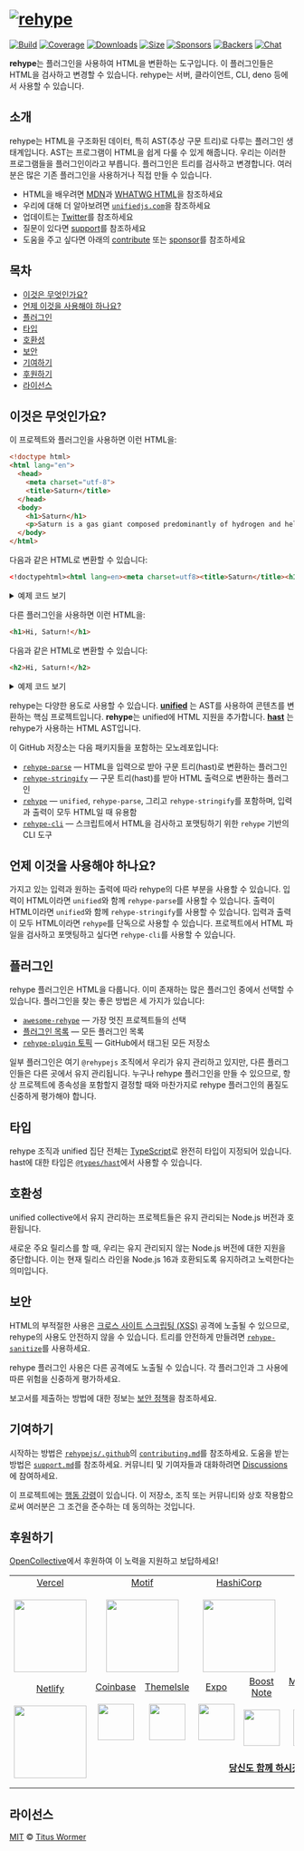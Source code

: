 # [![rehype][logo]][unified]

[![Build][build-badge]][build]
[![Coverage][coverage-badge]][coverage]
[![Downloads][downloads-badge]][downloads]
[![Size][size-badge]][size]
[![Sponsors][sponsors-badge]][collective]
[![Backers][backers-badge]][collective]
[![Chat][chat-badge]][chat]

**rehype**는 플러그인을 사용하여 HTML을 변환하는 도구입니다.
이 플러그인들은 HTML을 검사하고 변경할 수 있습니다.
rehype는 서버, 클라이언트, CLI, deno 등에서 사용할 수 있습니다.

## 소개

rehype는 HTML을 구조화된 데이터, 특히 AST(추상 구문 트리)로 다루는 플러그인 생태계입니다.
AST는 프로그램이 HTML을 쉽게 다룰 수 있게 해줍니다.
우리는 이러한 프로그램들을 플러그인이라고 부릅니다.
플러그인은 트리를 검사하고 변경합니다.
여러분은 많은 기존 플러그인을 사용하거나 직접 만들 수 있습니다.

* HTML을 배우려면 [MDN][]과 [WHATWG HTML][html]을 참조하세요
* 우리에 대해 더 알아보려면 [`unifiedjs.com`][site]을 참조하세요
* 업데이트는 [Twitter][]를 참조하세요
* 질문이 있다면 [support][]를 참조하세요
* 도움을 주고 싶다면 아래의 [contribute][] 또는 [sponsor][]를 참조하세요

## 목차

* [이것은 무엇인가요?](#이것은-무엇인가요)
* [언제 이것을 사용해야 하나요?](#언제-이것을-사용해야-하나요)
* [플러그인](#플러그인)
* [타입](#타입)
* [호환성](#호환성)
* [보안](#보안)
* [기여하기](#기여하기)
* [후원하기](#후원하기)
* [라이선스](#라이선스)

## 이것은 무엇인가요?

이 프로젝트와 플러그인을 사용하면 이런 HTML을:

```html
<!doctype html>
<html lang="en">
  <head>
    <meta charset="utf-8">
    <title>Saturn</title>
  </head>
  <body>
    <h1>Saturn</h1>
    <p>Saturn is a gas giant composed predominantly of hydrogen and helium.</p>
  </body>
</html>
```

다음과 같은 HTML로 변환할 수 있습니다:

```html
<!doctypehtml><html lang=en><meta charset=utf8><title>Saturn</title><h1>Saturn</h1><p>Saturn is a gas giant composed predominantly of hydrogen and helium.
```

<details><summary>예제 코드 보기</summary>

```js
import rehypeParse from 'rehype-parse'
import rehypePresetMinify from 'rehype-preset-minify'
import rehypeStringify from 'rehype-stringify'
import {unified} from 'unified'

const file = await unified()
  .use(rehypeParse)
  .use(rehypePresetMinify)
  .use(rehypeStringify).process(`<!doctype html>
<html lang="en">
  <head>
    <meta charset="utf-8">
    <title>Saturn</title>
  </head>
  <body>
    <h1>Saturn</h1>
    <p>Saturn is a gas giant composed predominantly of hydrogen and helium.</p>
  </body>
</html>`)

console.log(String(file))
```

</details>

다른 플러그인을 사용하면 이런 HTML을:

```html
<h1>Hi, Saturn!</h1>
```

다음과 같은 HTML로 변환할 수 있습니다:

```html
<h2>Hi, Saturn!</h2>
```

<details><summary>예제 코드 보기</summary>

```js
/**
 * @import {Root} from 'hast'
 */

import rehypeParse from 'rehype-parse'
import rehypeStringify from 'rehype-stringify'
import {unified} from 'unified'
import {visit} from 'unist-util-visit'

const file = await unified()
  .use(rehypeParse, {fragment: true})
  .use(myRehypePluginToIncreaseHeadings)
  .use(rehypeStringify)
  .process('<h1>Hi, Saturn!</h1>')

console.log(String(file))

function myRehypePluginToIncreaseHeadings() {
  /**
   * @param {Root} 트리
   */
  return function (tree) {
    visit(tree, 'element', function (node) {
      if (['h1', 'h2', 'h3', 'h4', 'h5'].includes(node.tagName)) {
        node.tagName = 'h' + (Number(node.tagName.charAt(1)) + 1)
      }
    })
  }
}
```

</details>

rehype는 다양한 용도로 사용할 수 있습니다.
**[unified][]** 는 AST를 사용하여 콘텐츠를 변환하는 핵심 프로젝트입니다.
**rehype**는 unified에 HTML 지원을 추가합니다.
**[hast][]** 는 rehype가 사용하는 HTML AST입니다.

이 GitHub 저장소는 다음 패키지들을 포함하는 모노레포입니다:

* [`rehype-parse`][rehype-parse]
  — HTML을 입력으로 받아 구문 트리(hast)로 변환하는 플러그인
* [`rehype-stringify`][rehype-stringify]
  — 구문 트리(hast)를 받아 HTML 출력으로 변환하는 플러그인
* [`rehype`][rehype-core]
  — `unified`, `rehype-parse`, 그리고 `rehype-stringify`를 포함하며, 입력과 출력이 모두 HTML일 때 유용함
* [`rehype-cli`][rehype-cli]
  — 스크립트에서 HTML을 검사하고 포맷팅하기 위한 `rehype` 기반의 CLI 도구

## 언제 이것을 사용해야 하나요?

가지고 있는 입력과 원하는 출력에 따라 rehype의 다른 부분을 사용할 수 있습니다.
입력이 HTML이라면 `unified`와 함께 `rehype-parse`를 사용할 수 있습니다.
출력이 HTML이라면 `unified`와 함께 `rehype-stringify`를 사용할 수 있습니다.
입력과 출력이 모두 HTML이라면 `rehype`를 단독으로 사용할 수 있습니다.
프로젝트에서 HTML 파일을 검사하고 포맷팅하고 싶다면 `rehype-cli`를 사용할 수 있습니다.

## 플러그인

rehype 플러그인은 HTML을 다룹니다.
이미 존재하는 많은 플러그인 중에서 선택할 수 있습니다.
플러그인을 찾는 좋은 방법은 세 가지가 있습니다:

* [`awesome-rehype`][awesome-rehype]
  — 가장 멋진 프로젝트들의 선택
* [플러그인 목록][list-of-plugins]
  — 모든 플러그인 목록
* [`rehype-plugin` 토픽][topic]
  — GitHub에서 태그된 모든 저장소

일부 플러그인은 여기 `@rehypejs` 조직에서 우리가 유지 관리하고 있지만, 다른 플러그인들은 다른 곳에서 유지 관리됩니다.
누구나 rehype 플러그인을 만들 수 있으므로, 항상 프로젝트에 종속성을 포함할지 결정할 때와 마찬가지로 rehype 플러그인의 품질도 신중하게 평가해야 합니다.

## 타입

rehype 조직과 unified 집단 전체는 [TypeScript][]로 완전히 타입이 지정되어 있습니다.
hast에 대한 타입은 [`@types/hast`][types-hast]에서 사용할 수 있습니다.

## 호환성

unified collective에서 유지 관리하는 프로젝트들은 유지 관리되는 Node.js 버전과 호환됩니다.

새로운 주요 릴리스를 할 때, 우리는 유지 관리되지 않는 Node.js 버전에 대한 지원을 중단합니다.
이는 현재 릴리스 라인을 Node.js 16과 호환되도록 유지하려고 노력한다는 의미입니다.

## 보안

HTML의 부적절한 사용은 [크로스 사이트 스크립팅 (XSS)][xss] 공격에 노출될 수 있으므로, rehype의 사용도 안전하지 않을 수 있습니다.
트리를 안전하게 만들려면 [`rehype-sanitize`][rehype-sanitize]를 사용하세요.

rehype 플러그인 사용은 다른 공격에도 노출될 수 있습니다.
각 플러그인과 그 사용에 따른 위험을 신중하게 평가하세요.

보고서를 제출하는 방법에 대한 정보는 [보안 정책][security]을 참조하세요.

## 기여하기

시작하는 방법은 [`rehypejs/.github`][health]의 [`contributing.md`][contributing]를 참조하세요.
도움을 받는 방법은 [`support.md`][support]를 참조하세요.
커뮤니티 및 기여자들과 대화하려면 [Discussions][chat]에 참여하세요.

이 프로젝트에는 [행동 강령][coc]이 있습니다.
이 저장소, 조직 또는 커뮤니티와 상호 작용함으로써 여러분은 그 조건을 준수하는 데 동의하는 것입니다.

## 후원하기

[OpenCollective][collective]에서 후원하여 이 노력을 지원하고 보답하세요!

<table>
<tr valign="middle">
<td width="20%" align="center" rowspan="2" colspan="2">
  <a href="https://vercel.com">Vercel</a><br><br>
  <a href="https://vercel.com"><img src="https://avatars1.githubusercontent.com/u/14985020?s=256&v=4" width="128"></a>
</td>
<td width="20%" align="center" rowspan="2" colspan="2">
  <a href="https://motif.land">Motif</a><br><br>
  <a href="https://motif.land"><img src="https://avatars1.githubusercontent.com/u/74457950?s=256&v=4" width="128"></a>
</td>
<td width="20%" align="center" rowspan="2" colspan="2">
  <a href="https://www.hashicorp.com">HashiCorp</a><br><br>
  <a href="https://www.hashicorp.com"><img src="https://avatars1.githubusercontent.com/u/761456?s=256&v=4" width="128"></a>
</td>
<td width="20%" align="center" rowspan="2" colspan="2">
  <a href="https://www.gitbook.com">GitBook</a><br><br>
  <a href="https://www.gitbook.com"><img src="https://avatars1.githubusercontent.com/u/7111340?s=256&v=4" width="128"></a>
</td>
<td width="20%" align="center" rowspan="2" colspan="2">
  <a href="https://www.gatsbyjs.org">Gatsby</a><br><br>
  <a href="https://www.gatsbyjs.org"><img src="https://avatars1.githubusercontent.com/u/12551863?s=256&v=4" width="128"></a>
</td>
</tr>
<tr valign="middle">
</tr>
<tr valign="middle">
<td width="20%" align="center" rowspan="2" colspan="2">
  <a href="https://www.netlify.com">Netlify</a><br><br>
  <!--OC has a sharper image-->
  <a href="https://www.netlify.com"><img src="https://images.opencollective.com/netlify/4087de2/logo/256.png" width="128"></a>
</td>
<td width="10%" align="center">
  <a href="https://www.coinbase.com">Coinbase</a><br><br>
  <a href="https://www.coinbase.com"><img src="https://avatars1.githubusercontent.com/u/1885080?s=256&v=4" width="64"></a>
</td>
<td width="10%" align="center">
  <a href="https://themeisle.com">ThemeIsle</a><br><br>
  <a href="https://themeisle.com"><img src="https://avatars1.githubusercontent.com/u/58979018?s=128&v=4" width="64"></a>
</td>
<td width="10%" align="center">
  <a href="https://expo.io">Expo</a><br><br>
  <a href="https://expo.io"><img src="https://avatars1.githubusercontent.com/u/12504344?s=128&v=4" width="64"></a>
</td>
<td width="10%" align="center">
  <a href="https://boostnote.io">Boost Note</a><br><br>
  <a href="https://boostnote.io"><img src="https://images.opencollective.com/boosthub/6318083/logo/128.png" width="64"></a>
</td>
<td width="10%" align="center">
  <a href="https://markdown.space">Markdown Space</a><br><br>
  <a href="https://markdown.space"><img src="https://images.opencollective.com/markdown-space/e1038ed/logo/128.png" width="64"></a>
</td>
<td width="10%" align="center">
  <a href="https://www.holloway.com">Holloway</a><br><br>
  <a href="https://www.holloway.com"><img src="https://avatars1.githubusercontent.com/u/35904294?s=128&v=4" width="64"></a>
</td>
<td width="10%"></td>
<td width="10%"></td>
</tr>
<tr valign="middle">
<td width="100%" align="center" colspan="8">
  <br>
  <a href="https://opencollective.com/unified"><strong>당신도 함께 하시겠습니까?</strong></a>
  <br><br>
</td>
</tr>
</table>

## 라이선스

[MIT][license] © [Titus Wormer][author]

<!-- 정의 -->

[logo]: https://raw.githubusercontent.com/rehypejs/rehype/cb624bd/logo.svg?sanitize=true

[build-badge]: https://github.com/rehypejs/rehype/workflows/main/badge.svg

[build]: https://github.com/rehypejs/rehype/actions

[coverage-badge]: https://img.shields.io/codecov/c/github/rehypejs/rehype.svg

[coverage]: https://codecov.io/github/rehypejs/rehype

[downloads-badge]: https://img.shields.io/npm/dm/rehype.svg

[downloads]: https://www.npmjs.com/package/rehype

[size-badge]: https://img.shields.io/bundlejs/size/rehype

[size]: https://bundlejs.com/?q=rehype

[sponsors-badge]: https://opencollective.com/unified/sponsors/badge.svg

[backers-badge]: https://opencollective.com/unified/backers/badge.svg

[collective]: https://opencollective.com/unified

[chat-badge]: https://img.shields.io/badge/chat-discussions-success.svg

[chat]: https://github.com/rehypejs/rehype/discussions

[health]: https://github.com/rehypejs/.github

[security]: https://github.com/rehypejs/.github/blob/main/security.md

[contributing]: https://github.com/rehypejs/.github/blob/main/contributing.md

[support]: https://github.com/rehypejs/.github/blob/main/support.md

[coc]: https://github.com/rehypejs/.github/blob/main/code-of-conduct.md

[license]: license

[author]: https://wooorm.com

[unified]: https://github.com/foreverfl/unified/blob/main/readme-ko.md

[types-hast]: https://github.com/DefinitelyTyped/DefinitelyTyped/tree/HEAD/types/hast

[xss]: https://en.wikipedia.org/wiki/Cross-site_scripting

[typescript]: https://www.typescriptlang.org

[mdn]: https://developer.mozilla.org/docs/Web/HTML

[html]: https://html.spec.whatwg.org/multipage/

[twitter]: https://twitter.com/unifiedjs

[site]: https://unifiedjs.com

[topic]: https://github.com/topics/rehype-plugin

[hast]: https://github.com/syntax-tree/hast

[awesome-rehype]: https://github.com/rehypejs/awesome-rehype

[rehype-sanitize]: https://github.com/rehypejs/rehype-sanitize

[rehype-parse]: packages/rehype-parse/readme-ko.md

[rehype-stringify]: packages/rehype-stringify/readme-ko.md

[rehype-core]: packages/rehype/readme-ko.md

[rehype-cli]: packages/rehype-cli/readme-ko.md

[list-of-plugins]: doc/plugins-ko.md#list-of-plugins

[contribute]: #기여하기

[sponsor]: #후원하기